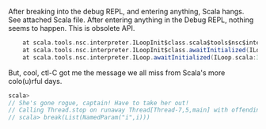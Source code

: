 After breaking into the debug REPL, and entering anything, Scala hangs. See attached Scala file.
After entering anything in the Debug REPL, nothing seems to happen.
This is obsolete API.
```scala
	at scala.tools.nsc.interpreter.ILoopInit$class.scala$tools$nsc$interpreter$ILoopInit$$withLock(ILoopInit.scala:70)
	at scala.tools.nsc.interpreter.ILoopInit$class.awaitInitialized(ILoopInit.scala:96)
	at scala.tools.nsc.interpreter.ILoop.awaitInitialized(ILoop.scala:34)
```
But, cool, ctl-C got me the message we all miss from Scala's more colo(u)rful days.
```scala
scala> 
// She's gone rogue, captain! Have to take her out!
// Calling Thread.stop on runaway Thread[Thread-7,5,main] with offending code:
// scala> break(List(NamedParam("i",i)))
```
